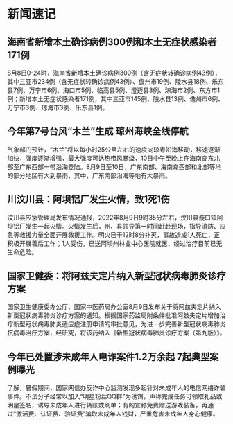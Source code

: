 # 新闻速记
<!--全部从cctv.com复制粘贴-->
## 海南省新增本土确诊病例300例和本土无症状感染者171例
8月8日0-24时，海南省新增本土确诊病例300例（含无症状转确诊病例43例），其中三亚市234例（含无症状转确诊病例43例）、儋州市19例、陵水县18例、乐东县7例、万宁市6例、海口市5例、临高县5例、澄迈县3例、琼海市2例、东方市1例；新增本土无症状感染者171例，其中三亚市145例、陵水县13例、儋州市6例、万宁市3例、琼海市3例、乐东县1例。
## 今年第7号台风“木兰”生成 琼州海峡全线停航
气象部门预计，“木兰”将以每小时25公里左右的速度向琼粤沿海移动，移速逐渐加快，强度逐渐增强，最大强度可达热带风暴级，10日中午至晚上在海南岛东北部至广东西部一带沿海登陆。8月9日至10日，广东南部、海南岛西部和北部等地的部分地区有大到暴雨，其中，广东南部沿海等地有大暴雨。
## 川汶川县：阿坝铝厂发生火情，致1死1伤
汶川县应急管理局发布情况通报，2022年8月9日9时35分左右，汶川县漩口镇阿坝铝厂发生一起火情。火情发生后，州、县领导第一时间赶赴现场，指导消防、应急等救援力量全面开展救援工作。明火已于12时8分扑灭，事故造成1人死亡，正积极开展善后工作；1人受伤，已送阿坝州林业中心医院就医，经过治疗目前已无生命危险。
## 国家卫健委：将阿兹夫定片纳入新型冠状病毒肺炎诊疗方案
国家卫生健康委办公厅、国家中医药局办公室8月9日发布关于将阿兹夫定片纳入新型冠状病毒肺炎诊疗方案的通知。根据国家药监局附条件批准阿兹夫定片增加治疗新型冠状病毒肺炎适应症注册申请的审批意见，为进一步完善新型冠状病毒肺炎抗病毒治疗方案，经研究，将该药纳入《新型冠状病毒肺炎诊疗方案（第九版）》。
## 今年已处置涉未成年人电诈案件1.2万余起 7起典型案例曝光
了解，暑假期间，国家网信办反诈中心监测发现多起针对未成年人的电信网络诈骗事件。不法分子经常以加入“明星粉丝QQ群”为诱饵，声称完成任务可领取礼品或明星签名，诱导未成年人进行转账或刷单；有的宣称免费赠送游戏装备，再通过“激活费、认证费、验证费”骗取未成年人钱财，严重危害未成年人身心健康。<!--垃圾游戏才靠氪金-->